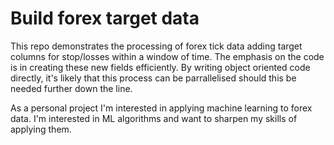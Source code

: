 # Build forex target data
This repo demonstrates the processing of forex tick data adding target columns for stop/losses within a window of time. The emphasis on the code is in creating these new fields efficiently. By writing object oriented code directly, it's likely that this process can be parrallelised should this be needed further down the line.

As a personal project I'm interested in applying machine learning to forex data. I'm interested in ML algorithms and want to sharpen my skills of applying them.


